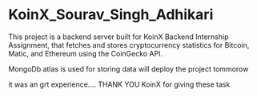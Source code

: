 # KoinX_Sourav_Singh_Adhikari

This project is a backend server built for KoinX Backend Internship Assignment, that fetches and stores cryptocurrency statistics for Bitcoin, Matic, and Ethereum using the CoinGecko API.

MongoDb atlas is used for storing data 
will deploy the project tommorow 

it was an grt experience.... THANK YOU KoinX for giving these task